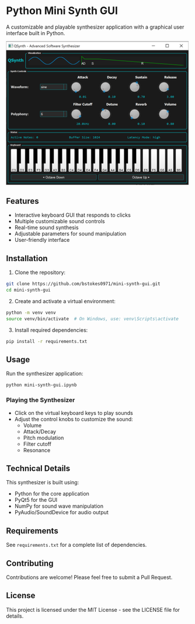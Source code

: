 # Python Mini Synth GUI

A customizable and playable synthesizer application with a graphical user interface built in Python.

<img src="images/mini-synth-gui.png" alt="" width="500"/>

<!-- ![](images/mini-synth-gui.png) -->

## Features

- Interactive keyboard GUI that responds to clicks
- Multiple customizable sound controls
- Real-time sound synthesis
- Adjustable parameters for sound manipulation
- User-friendly interface

## Installation

1. Clone the repository:
```bash
git clone https://github.com/bstokes0971/mini-synth-gui.git
cd mini-synth-gui
```

2. Create and activate a virtual environment:
```bash
python -m venv venv
source venv/bin/activate  # On Windows, use: venv\Scripts\activate
```

3. Install required dependencies:
```bash
pip install -r requirements.txt
```

## Usage

Run the synthesizer application:
```bash
python mini-synth-gui.ipynb
```

### Playing the Synthesizer
- Click on the virtual keyboard keys to play sounds
- Adjust the control knobs to customize the sound:
  - Volume
  - Attack/Decay
  - Pitch modulation
  - Filter cutoff
  - Resonance

## Technical Details

This synthesizer is built using:
- Python for the core application
- PyQt5 for the GUI 
- NumPy for sound wave manipulation
- PyAudio/SoundDevice for audio output

## Requirements

See `requirements.txt` for a complete list of dependencies.

## Contributing

Contributions are welcome! Please feel free to submit a Pull Request.

## License

This project is licensed under the MIT License - see the LICENSE file for details.